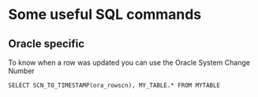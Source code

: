 # Some useful SQL commands

## Oracle specific
To know when a row was updated you can use the Oracle System Change Number 

`SELECT SCN_TO_TIMESTAMP(ora_rowscn), MY_TABLE.*
 FROM MYTABLE`
